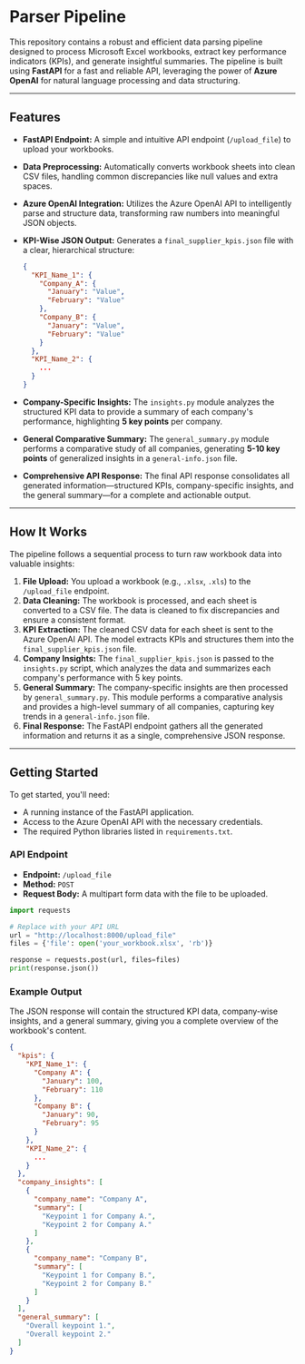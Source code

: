 # Parser Pipeline

This repository contains a robust and efficient data parsing pipeline designed to process Microsoft Excel workbooks, extract key performance indicators (KPIs), and generate insightful summaries. The pipeline is built using **FastAPI** for a fast and reliable API, leveraging the power of **Azure OpenAI** for natural language processing and data structuring.

---

## Features

- **FastAPI Endpoint:** A simple and intuitive API endpoint (`/upload_file`) to upload your workbooks.

- **Data Preprocessing:** Automatically converts workbook sheets into clean CSV files, handling common discrepancies like null values and extra spaces.

- **Azure OpenAI Integration:** Utilizes the Azure OpenAI API to intelligently parse and structure data, transforming raw numbers into meaningful JSON objects.

- **KPI-Wise JSON Output:** Generates a `final_supplier_kpis.json` file with a clear, hierarchical structure:

  ```json
  {
    "KPI_Name_1": {
      "Company_A": {
        "January": "Value",
        "February": "Value"
      },
      "Company_B": {
        "January": "Value",
        "February": "Value"
      }
    },
    "KPI_Name_2": {
      ...
    }
  }
  ```

- **Company-Specific Insights:** The `insights.py` module analyzes the structured KPI data to provide a summary of each company's performance, highlighting **5 key points** per company.

- **General Comparative Summary:** The `general_summary.py` module performs a comparative study of all companies, generating **5-10 key points** of generalized insights in a `general-info.json` file.

- **Comprehensive API Response:** The final API response consolidates all generated information—structured KPIs, company-specific insights, and the general summary—for a complete and actionable output.

---

## How It Works

The pipeline follows a sequential process to turn raw workbook data into valuable insights:

1. **File Upload:** You upload a workbook (e.g., `.xlsx`, `.xls`) to the `/upload_file` endpoint.
2. **Data Cleaning:** The workbook is processed, and each sheet is converted to a CSV file. The data is cleaned to fix discrepancies and ensure a consistent format.
3. **KPI Extraction:** The cleaned CSV data for each sheet is sent to the Azure OpenAI API. The model extracts KPIs and structures them into the `final_supplier_kpis.json` file.
4. **Company Insights:** The `final_supplier_kpis.json` is passed to the `insights.py` script, which analyzes the data and summarizes each company's performance with 5 key points.
5. **General Summary:** The company-specific insights are then processed by `general_summary.py`. This module performs a comparative analysis and provides a high-level summary of all companies, capturing key trends in a `general-info.json` file.
6. **Final Response:** The FastAPI endpoint gathers all the generated information and returns it as a single, comprehensive JSON response.

---

## Getting Started

To get started, you'll need:

- A running instance of the FastAPI application.
- Access to the Azure OpenAI API with the necessary credentials.
- The required Python libraries listed in `requirements.txt`.

### API Endpoint

- **Endpoint:** `/upload_file`
- **Method:** `POST`
- **Request Body:** A multipart form data with the file to be uploaded.

```python
import requests

# Replace with your API URL
url = "http://localhost:8000/upload_file"
files = {'file': open('your_workbook.xlsx', 'rb')}

response = requests.post(url, files=files)
print(response.json())
```

### Example Output

The JSON response will contain the structured KPI data, company-wise insights, and a general summary, giving you a complete overview of the workbook's content.

```json
{
  "kpis": {
    "KPI_Name_1": {
      "Company A": {
        "January": 100,
        "February": 110
      },
      "Company B": {
        "January": 90,
        "February": 95
      }
    },
    "KPI_Name_2": {
      ...
    }
  },
  "company_insights": [
    {
      "company_name": "Company A",
      "summary": [
        "Keypoint 1 for Company A.",
        "Keypoint 2 for Company A."
      ]
    },
    {
      "company_name": "Company B",
      "summary": [
        "Keypoint 1 for Company B.",
        "Keypoint 2 for Company B."
      ]
    }
  ],
  "general_summary": [
    "Overall keypoint 1.",
    "Overall keypoint 2."
  ]
}
```

